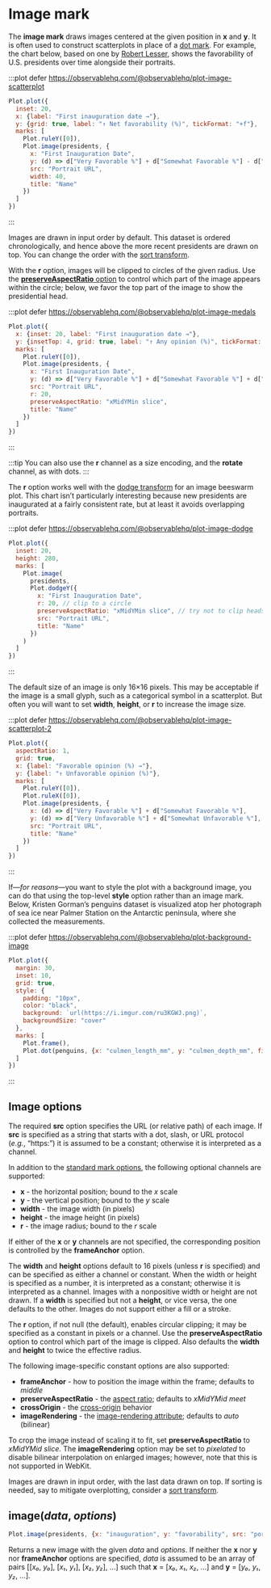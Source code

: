 <script setup>

import * as Plot from "@observablehq/plot";
import * as d3 from "d3";
import {shallowRef, onMounted} from "vue";
import penguins from "../data/penguins.ts";

const presidents = shallowRef([]);

onMounted(() => {
  d3.csv("../data/us-president-favorability.csv", d3.autoType).then((data) => (presidents.value = data));
});

</script>

# Image mark

The **image mark** draws images centered at the given position in **x** and **y**. It is often used to construct scatterplots in place of a [dot mark](./dot.md). For example, the chart below, based on one by [Robert Lesser](https://observablehq.com/@rlesser/when-presidents-fade-away), shows the favorability of U.S. presidents over time alongside their portraits.

:::plot defer https://observablehq.com/@observablehq/plot-image-scatterplot
```js
Plot.plot({
  inset: 20,
  x: {label: "First inauguration date →"},
  y: {grid: true, label: "↑ Net favorability (%)", tickFormat: "+f"},
  marks: [
    Plot.ruleY([0]),
    Plot.image(presidents, {
      x: "First Inauguration Date",
      y: (d) => d["Very Favorable %"] + d["Somewhat Favorable %"] - d["Very Unfavorable %"] - d["Somewhat Unfavorable %"],
      src: "Portrait URL",
      width: 40,
      title: "Name"
    })
  ]
})
```
:::

Images are drawn in input order by default. This dataset is ordered chronologically, and hence above the more recent presidents are drawn on top. You can change the order with the [sort transform](../transforms/sort.md).

With the **r** option, images will be clipped to circles of the given radius. Use the [**preserveAspectRatio** option](https://developer.mozilla.org/en-US/docs/Web/SVG/Attribute/preserveAspectRatio) to control which part of the image appears within the circle; below, we favor the top part of the image to show the presidential head.

:::plot defer https://observablehq.com/@observablehq/plot-image-medals
```js
Plot.plot({
  x: {inset: 20, label: "First inauguration date →"},
  y: {insetTop: 4, grid: true, label: "↑ Any opinion (%)", tickFormat: "+f"},
  marks: [
    Plot.ruleY([0]),
    Plot.image(presidents, {
      x: "First Inauguration Date",
      y: (d) => d["Very Favorable %"] + d["Somewhat Favorable %"] + d["Very Unfavorable %"] + d["Somewhat Unfavorable %"],
      src: "Portrait URL",
      r: 20,
      preserveAspectRatio: "xMidYMin slice",
      title: "Name"
    })
  ]
})
```
:::

:::tip
You can also use the **r** channel as a size encoding, and the **rotate** channel, as with dots.
:::

The **r** option works well with the [dodge transform](../transforms/dodge.md) for an image beeswarm plot. This chart isn’t particularly interesting because new presidents are inaugurated at a fairly consistent rate, but at least it avoids overlapping portraits.

:::plot defer https://observablehq.com/@observablehq/plot-image-dodge
```js
Plot.plot({
  inset: 20,
  height: 280,
  marks: [
    Plot.image(
      presidents,
      Plot.dodgeY({
        x: "First Inauguration Date",
        r: 20, // clip to a circle
        preserveAspectRatio: "xMidYMin slice", // try not to clip heads
        src: "Portrait URL",
        title: "Name"
      })
    )
  ]
})
```
:::

The default size of an image is only 16×16 pixels. This may be acceptable if the image is a small glyph, such as a categorical symbol in a scatterplot. But often you will want to set **width**, **height**, or **r** to increase the image size.

:::plot defer https://observablehq.com/@observablehq/plot-image-scatterplot-2
```js
Plot.plot({
  aspectRatio: 1,
  grid: true,
  x: {label: "Favorable opinion (%) →"},
  y: {label: "↑ Unfavorable opinion (%)"},
  marks: [
    Plot.ruleY([0]),
    Plot.ruleX([0]),
    Plot.image(presidents, {
      x: (d) => d["Very Favorable %"] + d["Somewhat Favorable %"],
      y: (d) => d["Very Unfavorable %"] + d["Somewhat Unfavorable %"],
      src: "Portrait URL",
      title: "Name"
    })
  ]
})
```
:::

If—*for reasons*—you want to style the plot with a background image, you can do that using the top-level **style** option rather than an image mark. Below, Kristen Gorman’s penguins dataset is visualized atop her photograph of sea ice near Palmer Station on the Antarctic peninsula, where she collected the measurements.

:::plot defer https://observablehq.com/@observablehq/plot-background-image
```js
Plot.plot({
  margin: 30,
  inset: 10,
  grid: true,
  style: {
    padding: "10px",
    color: "black",
    background: `url(https://i.imgur.com/ru3KGWJ.png)`,
    backgroundSize: "cover"
  },
  marks: [
    Plot.frame(),
    Plot.dot(penguins, {x: "culmen_length_mm", y: "culmen_depth_mm", fill: "white", stroke: "black"})
  ]
})
```
:::

## Image options

The required **src** option specifies the URL (or relative path) of each image. If **src** is specified as a string that starts with a dot, slash, or URL protocol (*e.g.*, “https:”) it is assumed to be a constant; otherwise it is interpreted as a channel.

In addition to the [standard mark options](../features/marks.md#mark-options), the following optional channels are supported:

* **x** - the horizontal position; bound to the *x* scale
* **y** - the vertical position; bound to the *y* scale
* **width** - the image width (in pixels)
* **height** - the image height (in pixels)
* **r** - the image radius; bound to the *r* scale

If either of the **x** or **y** channels are not specified, the corresponding position is controlled by the **frameAnchor** option.

The **width** and **height** options default to 16 pixels (unless **r** is specified) and can be specified as either a channel or constant. When the width or height is specified as a number, it is interpreted as a constant; otherwise it is interpreted as a channel. Images with a nonpositive width or height are not drawn. If a **width** is specified but not a **height**, or vice versa, the one defaults to the other. Images do not support either a fill or a stroke.

The **r** option, if not null (the default), enables circular clipping; it may be specified as a constant in pixels or a channel. Use the **preserveAspectRatio** option to control which part of the image is clipped. Also defaults the **width** and **height** to twice the effective radius.

The following image-specific constant options are also supported:

* **frameAnchor** - how to position the image within the frame; defaults to *middle*
* **preserveAspectRatio** - the [aspect ratio](https://developer.mozilla.org/en-US/docs/Web/SVG/Attribute/preserveAspectRatio); defaults to *xMidYMid meet*
* **crossOrigin** - the [cross-origin](https://developer.mozilla.org/en-US/docs/Web/SVG/Attribute/crossorigin) behavior
* **imageRendering** - the [image-rendering attribute](https://developer.mozilla.org/en-US/docs/Web/SVG/Attribute/image-rendering); defaults to *auto* (bilinear)

To crop the image instead of scaling it to fit, set **preserveAspectRatio** to *xMidYMid slice*. The **imageRendering** option may be set to *pixelated* to disable bilinear interpolation on enlarged images; however, note that this is not supported in WebKit.

Images are drawn in input order, with the last data drawn on top. If sorting is needed, say to mitigate overplotting, consider a [sort transform](../transforms/sort.md).

## image(*data*, *options*)

```js
Plot.image(presidents, {x: "inauguration", y: "favorability", src: "portrait"})
```

Returns a new image with the given *data* and *options*. If neither the **x** nor **y** nor **frameAnchor** options are specified, *data* is assumed to be an array of pairs [[*x₀*, *y₀*], [*x₁*, *y₁*], [*x₂*, *y₂*], …] such that **x** = [*x₀*, *x₁*, *x₂*, …] and **y** = [*y₀*, *y₁*, *y₂*, …].
